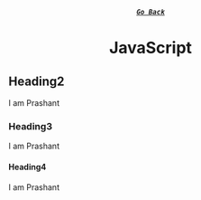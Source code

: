 <div align="center">

[**_``Go Back``_**](../README.md)

# JavaScript

</div>

## Heading2

I am Prashant

### Heading3

I am Prashant

#### Heading4

I am Prashant
